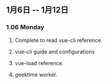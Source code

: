 ## 1月6日 -- 1月12日

### 1.06 Monday
1. Complete to read vue-cli reference.

1. vue-cli guide and configurations
2. vue-load reference.
3. geektime worker.  